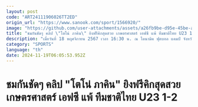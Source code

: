 ```yaml
---
layout: post
code: "ART24111906026TT2ED"
origin_url: "https://www.sanook.com/sport/1566920/"
image: "https://github.com/user-attachments/assets/a26fb9be-d95e-45be-a90c-e6ead676a5ab"
title: "ชมกันชัดๆ คลิป \"โตโน่ ภาคิน\" ยิงฟรีคิกสุดสวย เกษตรศาสตร์ เอฟซี แพ้ ทีมชาติไทย U23 1-2"
description: "เมื่อวันที่ 18 พฤศจิกายน 2567 เวลา 16:30 น. ณ ไดนามิค ฟุตบอล แคมป์ จังหวัดสมุทรปราการ"
category: "SPORTS"
language: "th"
date: 2024-11-19T06:05:53.952Z
---
```


# ชมกันชัดๆ คลิป "โตโน่ ภาคิน" ยิงฟรีคิกสุดสวย เกษตรศาสตร์ เอฟซี แพ้ ทีมชาติไทย U23 1-2